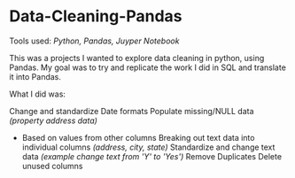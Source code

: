 # Data-Cleaning-Pandas
Tools used: _Python, Pandas, Juyper Notebook_

This was a projects I wanted to explore data cleaning in python, using Pandas. My goal was to try and replicate the work I did in SQL and translate it into Pandas.

What I did was:

Change and standardize Date formats
Populate missing/NULL data _(property address data)_
- Based on values from other columns
Breaking out text data into individual columns _(address, city, state)_
Standardize and change text data _(example change text from 'Y' to 'Yes')_
Remove Duplicates
Delete unused columns
